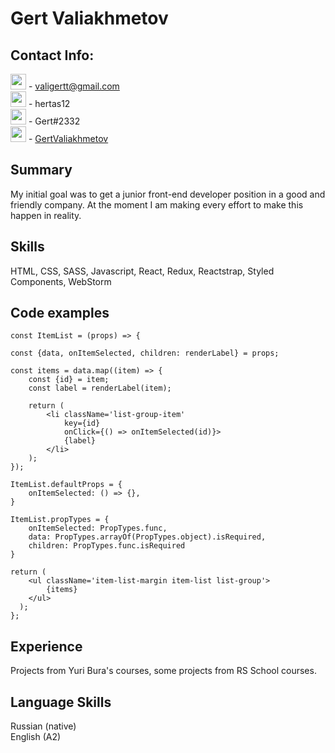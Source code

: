 # **Gert Valiakhmetov**

## **Contact Info:**

<img src="https://www.kindpng.com/picc/m/49-496199_icons-envelope-computer-mail-message-email-email-icon.png" alt="" width="25" height="25"/>  - valigertt@gmail.com  
<img src="https://encrypted-tbn0.gstatic.com/images?q=tbn%3AANd9GcQ5XJ80wv3Bvg7i_kUoyHhiP6drCfUOTPPEYQ&usqp=CAU" alt="" width="25" height="25"/>  - hertas12  
<img src="https://cdn.iconscout.com/icon/free/png-256/discord-1-555369.png" alt="" width="25" height="25"/>  - Gert#2332  
<img src="https://www.pinpng.com/pngs/m/19-198329_github-octocat-vector-png-pluspng-transparent-small-github.png" alt="" width="25" height="25"/> - [GertValiakhmetov](https://github.com/GertValiakhmetov)
 
## **Summary**

 My initial goal was to get a junior front-end developer position in a good and friendly company. At the moment I am making every effort to make this happen in reality.

## **Skills**
 
 HTML, CSS, SASS, Javascript, React, Redux, Reactstrap, Styled Components, WebStorm

## **Code examples**

    const ItemList = (props) => {

    const {data, onItemSelected, children: renderLabel} = props;

    const items = data.map((item) => {
        const {id} = item;
        const label = renderLabel(item);

        return (
            <li className='list-group-item'
                key={id}
                onClick={() => onItemSelected(id)}>
                {label}
            </li>
        );
    });

    ItemList.defaultProps = {
        onItemSelected: () => {},
    }

    ItemList.propTypes = {
        onItemSelected: PropTypes.func,
        data: PropTypes.arrayOf(PropTypes.object).isRequired,
        children: PropTypes.func.isRequired
    }

    return (
        <ul className='item-list-margin item-list list-group'>
            {items}
        </ul>
      );
    }; 
    
## **Experience**

Projects from Yuri Bura's courses, some projects from RS School courses.

## **Language Skills**

Russian (native)  
English (A2)
